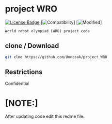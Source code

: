 # project WRO

[![License Badge](https://img.shields.io/badge/license-MIT-blue.svg)](LICENSE)
[![Compatibility](https://img.shields.io/badge/python-3-brightgreen.svg)]
[![Modified](https://img.shields.io/badge/Coverage-working-orange)]


```World robot olympiad (WRO) project code```

## clone / Download

```bash
git clne https://github.com/Onnesok/project_WRO

```

## Restrictions
Confidential

<h1>[NOTE:]</h2>After updating code edit this redme file.
